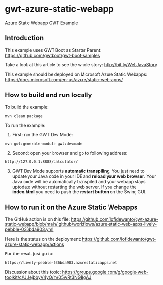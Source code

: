 # gwt-azure-static-webapp

Azure Static Webapp GWT Example

## Introduction

This example uses GWT Boot as Starter Parent: https://github.com/gwtboot/gwt-boot-samples

Take a look at this article to see the whole story: http://bit.ly/WebJavaStory

This example should be deployed on Microsoft Azure Static Webapps: https://docs.microsoft.com/en-us/azure/static-web-apps/

## How to build and run locally

To build the example:
```
mvn clean package
```

To run the example:
1. First: run the GWT Dev Mode: 
```
mvn gwt:generate-module gwt:devmode
```
2. Second: open your browser and go to following address:
```
http://127.0.0.1:8888/calculator/
```
3. GWT Dev Mode supports **automatic transpiling**. You just need to update your Java code in your IDE and **reload your web browser**. Your Java code will be automatically transpiled and your webapp stays uptodate without restarting the web server. If you change the **index.html** you need to push the **restart button** on the Swing GUI.

## How to run it on the Azure Static Webapps

The GitHub action is on this file: https://github.com/lofidewanto/gwt-azure-static-webapp/blob/main/.github/workflows/azure-static-web-apps-lively-pebble-036bda903.yml

Here is the status on the deployment: https://github.com/lofidewanto/gwt-azure-static-webapp/actions

For the result just go to: 
```
https://lively-pebble-036bda903.azurestaticapps.net 
```

Discussion about this topic: https://groups.google.com/g/google-web-toolkit/c/UUejbbyV4yQ/m/05wRt3NGBgAJ
